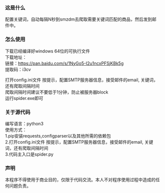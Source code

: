 ### 这是什么  
配置关键词，自动每隔N秒到smzdm去爬取需要关键词匹配的商品，然后发到邮件中。  

### 怎么使用  
下载已经编译好windows 64位的可执行文件  
下载地址：  
链接：https://pan.baidu.com/s/1NyGo5-I2u1ncxPFSjKBk5g   
提取码：i3cv   

打开config.ini文件 按提示，配置SMTP服务器信息，接受邮件的email, 关键词，还有爬取间隔时间  
爬取间隔时间建议不要低于1分钟，防止被服务器block  
运行spider.exe即可  

### 关于源代码  
编写语言：python3  
使用方式：  
1.pip安装requests,configparser以及其他所需的依赖包  
2.打开config.ini文件 按提示，配置SMTP服务器信息，接受邮件的email, 关键词，还有爬取间隔时间  
3.代码主入口是spider.py    

### 声明  
本程序不得使用于商业目的，仅限于代码交流。本人不对程序使用过程中造成的任何问题负责。  

